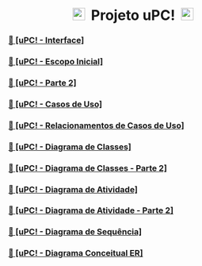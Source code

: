 <h1 align="center">
  <img src="https://camo.githubusercontent.com/e8e7b06ecf583bc040eb60e44eb5b8e0ecc5421320a92929ce21522dbc34c891/68747470733a2f2f6d656469612e67697068792e636f6d2f6d656469612f6876524a434c467a6361737252346961377a2f67697068792e676966" width="30px" 
  style="
  width: 25px;
  height: 25px;
  margin-right: 5px;
  ">
  <strong>Projeto uPC!</strong>
  <img src="https://camo.githubusercontent.com/e8e7b06ecf583bc040eb60e44eb5b8e0ecc5421320a92929ce21522dbc34c891/68747470733a2f2f6d656469612e67697068792e636f6d2f6d656469612f6876524a434c467a6361737252346961377a2f67697068792e676966" width="30px" 
  style="
  width: 25px;
  height: 25px;
  margin-left: 5px;
  ">
</h1>

<div>
  <h3><a href="https://www.canva.com/design/DAEuI2WTheI/bzSuD-VPT2Qfec1NGytBIw/view?utm_content=DAEuI2WTheI&utm_campaign=designshare&utm_medium=link&utm_source=publishpresent#1">🔗 [uPC! - Interface]</a></h3>
  <h3><a href="https://drive.google.com/file/d/13aY9Ke2umQxbamFr4YQShUz_XJn-Cvgf/view?usp=sharing">🔗 [uPC! - Escopo Inicial]</a></h3>
  <h3><a href="https://drive.google.com/file/d/1Dq5crFf0-YMhRe2hcN98P-9JuXH_omKV/view?usp=sharing">🔗 [uPC! - Parte 2]</a></h3>
  <h3><a href="https://drive.google.com/file/d/1hvJ8ZACmLORi2aV_effKSZbaHUEgTVhz/view?usp=sharing">🔗 [uPC! - Casos de Uso]</a></h3>
  <h3><a href="https://drive.google.com/file/d/1HCblcsSt9hTrxeBHMh9KmwaE5aF-1grO/view?usp=sharing">🔗 [uPC! - Relacionamentos de Casos de Uso]</a></h3>
  <h3><a href="https://drive.google.com/file/d/1-u37cmD1sG1TVrb969lrwnJ6kBGz1j30/view?usp=sharing">🔗 [uPC! - Diagrama de Classes]</a></h3>
  <h3><a href="https://drive.google.com/file/d/1xubb3PrGzbuluBWxgQp20Cs-N-3M5rnQ/view?usp=sharing">🔗 [uPC! - Diagrama de Classes - Parte 2]</a></h3>
  <h3><a href="https://drive.google.com/file/d/1RZXh4plTEu-VvicLSHqRA8e4kRDwXWfs/view?usp=share_link">🔗 [uPC! - Diagrama de Atividade]</a></h3>
  <h3><a href="https://drive.google.com/file/d/19DQHzrImbc2fRnpw0grSJGNSImz1FyZV/view?usp=sharing">🔗 [uPC! - Diagrama de Atividade - Parte 2]</a></h3>
  <h3><a href="https://drive.google.com/file/d/16QRHd9HKBSoLzwKsGe8JVHRU56taz_Db/view?usp=sharing">🔗 [uPC! - Diagrama de Sequência]</a></h3>
  <h3><a href="https://drive.google.com/file/d/1-Tnl7GmY8iiDUG6qg6xFeoaVWWwQySRc/view?usp=sharing">🔗 [uPC! - Diagrama Conceitual ER]</a></h3>
</div>


